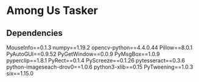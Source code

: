 
# Among Us Tasker



## Dependencies

MouseInfo==0.1.3
numpy==1.19.2
opencv-python==4.4.0.44
Pillow==8.0.1
PyAutoGUI==0.9.52
PyGetWindow==0.0.9
PyMsgBox==1.0.9
pyperclip==1.8.1
PyRect==0.1.4
PyScreeze==0.1.26
pytesseract==0.3.6
python-imageseach-drov0==1.0.6
python3-xlib==0.15
PyTweening==1.0.3
six==1.15.0
